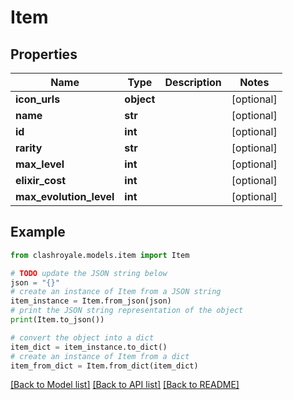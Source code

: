 # Item


## Properties

Name | Type | Description | Notes
------------ | ------------- | ------------- | -------------
**icon_urls** | **object** |  | [optional] 
**name** | **str** |  | [optional] 
**id** | **int** |  | [optional] 
**rarity** | **str** |  | [optional] 
**max_level** | **int** |  | [optional] 
**elixir_cost** | **int** |  | [optional] 
**max_evolution_level** | **int** |  | [optional] 

## Example

```python
from clashroyale.models.item import Item

# TODO update the JSON string below
json = "{}"
# create an instance of Item from a JSON string
item_instance = Item.from_json(json)
# print the JSON string representation of the object
print(Item.to_json())

# convert the object into a dict
item_dict = item_instance.to_dict()
# create an instance of Item from a dict
item_from_dict = Item.from_dict(item_dict)
```
[[Back to Model list]](../README.md#documentation-for-models) [[Back to API list]](../README.md#documentation-for-api-endpoints) [[Back to README]](../README.md)


